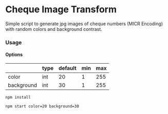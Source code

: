 # Cheque Image Transform

Simple script to generate jpg images of cheque numbers (MICR Encoding) with random colors and background contrast.

### Usage

#### Options
|            | type | default | min | max |
|------------|------|---------|-----|-----|
| color      | int  | 20      | 1   | 255 |
| background | int  | 30      | 1   | 255 |

```ecmascript 6
npm install

npm start color=20 background=30
```

